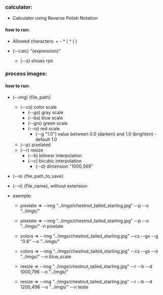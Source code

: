 ### calculator:
- Calculator using Reverse Polish Notation
#### how to run:
- Allowed characters: + - * / ^ ( )

- (--calc) "{expression}"
    - (--s) shows rpn 

### process images:
#### how to run:
- (--img) {file_path}
    - (--cs) color scale 
        - (--gs) gray scale 
        - (--bs) blue scale 
        - (--grs) green scale 
        - (--rs) red scale
            - (--g "1.0") value between 0.0 (darken) and 1.0 (brighten) - default 1.0
    - (--p) pixelated 
    - (--r) resize
        - (--b) bilinear interpolation
        - (--c) bicubic interpolation
            - (--d) dimension "1000,569"

- (--o) {file_path_to_save}
- (--n) {file_name}, without extension

- exemple: 
    - pixelate => --img "../imgs/chestnut_tailed_starling.jpg" --p  --o "../imgs/"
    - pixelate => --img "../imgs/chestnut_tailed_starling.jpg" --p  --o  "../imgs/" -n pixelate

    - colors => --img "../imgs/chestnut_tailed_starling.jpg" --cs --gs --g "0.8" --o "../imgs/"
    - colors => --img "../imgs/chestnut_tailed_starling.jpg" --cs --gs --o "../imgs/" --n blue_scale
    
    - resize => --img "../imgs/chestnut_tailed_starling.jpg" --r --b --d 1000,796 --o "../imgs/"
    - resize => --img "../imgs/chestnut_tailed_starling.jpg" --r --b --d 1200,496 --o "../imgs/" --n teste
 